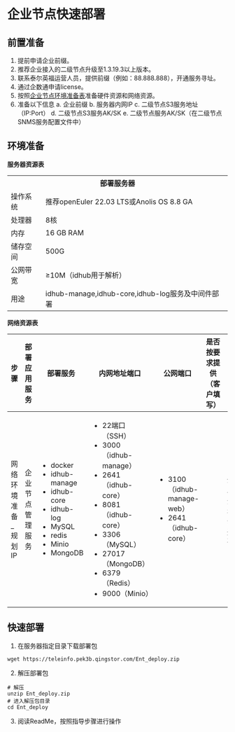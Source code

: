 # 企业节点快速部署

## 前置准备

1. 提前申请企业前缀。
2. 推荐企业接入的二级节点升级至1.3.19.3以上版本。
3. 联系泰尔英福运营人员，提供前缀（例如：88.888.888），开通服务寻址。
4. 通过企数通申请license。
5. 按照[企业节点环境准备表](#环境准备)准备硬件资源和网络资源。
6. 准备以下信息
   a. 企业前缀
   b. 服务器内网IP
   c. 二级节点S3服务地址（IP:Port）
   d. 二级节点S3服务AK/SK
   e. 二级节点服务AK/SK（在二级节点SNMS服务配置文件中）

## 环境准备

**服务器资源表**


<table>
<tr>
    <th colspan="2">部署服务器</th>
</tr>
<tr>
    <td>操作系统</td>
    <td>推荐openEuler 22.03 LTS或Anolis OS 8.8 GA</td>
</tr>
<tr>
    <td>处理器</td>
    <td>8核</td>
</tr>
<tr>
    <td>内存</td>
    <td>16 GB RAM</td>
</tr>
<tr>
    <td>储存空间</td>
    <td>500G</td>
</tr>
<tr>
    <td>公网带宽</td>
    <td>≥10M（idhub用于解析）</td>
</tr>
<tr>
    <td>用途</td>
    <td>idhub-manage,idhub-core,idhub-log服务及中间件部署</td>
</tr>
</table>

**网络资源表**

| 步骤 | 部署应用服务 | 部署服务 | 内网地址端口 | 公网端口 | 是否按要求提供（客户填写） | 注意事项 |
| ----------- | ----------- | ----------- | ----------- | ----------- | ----------- | ----------- |
| 网络环境准备_规划IP | 企业节点管理服务  |  <ul><li>docker</li><li>idhub-manage</li>  <li>idhub-core</li> <li>idhub-log</li><li>MySQL</li> <li>redis</li> <li>Minio</li>  <li>MongoDB</li></ul> | <ul><li>22端口（SSH）</li><li>3000（idhub-manage）</li>  <li>2641（idhub-core）</li> <li>8081（idhub-core）</li> <li>3306（MySQL）</li> <li> 27017（MongoDB）</li> <li> 6379（Redis）</li> <li> 9000（Minio）</li></ul>|  <ul><li>3100（idhub-manage-web）</li> <li>2641（idhub-core）</li></ul>| |企业节点需要对接二级节点SNMS服务、二级节点的S3服务（默认9000端口）以及递归节点：`36.112.25.8:3641` |


## 快速部署

1. 在服务器指定目录下载部署包
```
wget https://teleinfo.pek3b.qingstor.com/Ent_deploy.zip
```

2. 解压部署包
```
# 解压
unzip Ent_deploy.zip
# 进入解压包目录
cd Ent_deploy
```

3. 阅读ReadMe，按照指导步骤进行操作